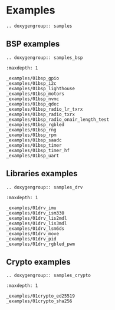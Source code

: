 Examples
========

```{eval-rst}
.. doxygengroup:: samples
```

BSP examples
------------

```{eval-rst}
.. doxygengroup:: samples_bsp
```

```{toctree}
:maxdepth: 1

_examples/01bsp_gpio
_examples/01bsp_i2c
_examples/01bsp_lighthouse
_examples/01bsp_motors
_examples/01bsp_nvmc
_examples/01bsp_qdec
_examples/01bsp_radio_lr_txrx
_examples/01bsp_radio_txrx
_examples/01bsp_radio_onair_length_test
_examples/01bsp_rgbled
_examples/01bsp_rng
_examples/01bsp_rpm
_examples/01bsp_saadc
_examples/01bsp_timer
_examples/01bsp_timer_hf
_examples/01bsp_uart
```

Libraries examples
------------------

```{eval-rst}
.. doxygengroup:: samples_drv
```

```{toctree}
:maxdepth: 1

_examples/01drv_imu
_examples/01drv_ism330
_examples/01drv_lis2mdl
_examples/01drv_lis3mdl
_examples/01drv_lsm6ds
_examples/01drv_move
_examples/01drv_pid
_examples/01drv_rgbled_pwm
```

Crypto examples
---------------

```{eval-rst}
.. doxygengroup:: samples_crypto
```

```{toctree}
:maxdepth: 1

_examples/01crypto_ed25519
_examples/01crypto_sha256
```
